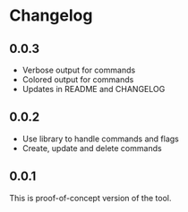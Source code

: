 # Changelog

## 0.0.3

* Verbose output for commands
* Colored output for commands
* Updates in README and CHANGELOG

## 0.0.2

* Use library to handle commands and flags
* Create, update and delete commands

## 0.0.1

This is proof-of-concept version of the tool.
